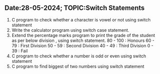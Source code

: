 ## Date:28-05-2024;  TOPIC:Switch Statements


1.  C program to check whether a character is vowel or not using switch statement
2.  Write the calculator program using switch case statement.
3.  Extend the percentage marks program to print the grade of the student as per below division , using switch statement.
	80 - 100        : Honours
	60 - 79         : First Division
	50 - 59         : Second Division
	40 - 49         : Third Division
	0 - 39          : Fail
4.  C program to check whether a number is odd or even using switch statement
5.  C program to find biggest of two numbers using switch statement

